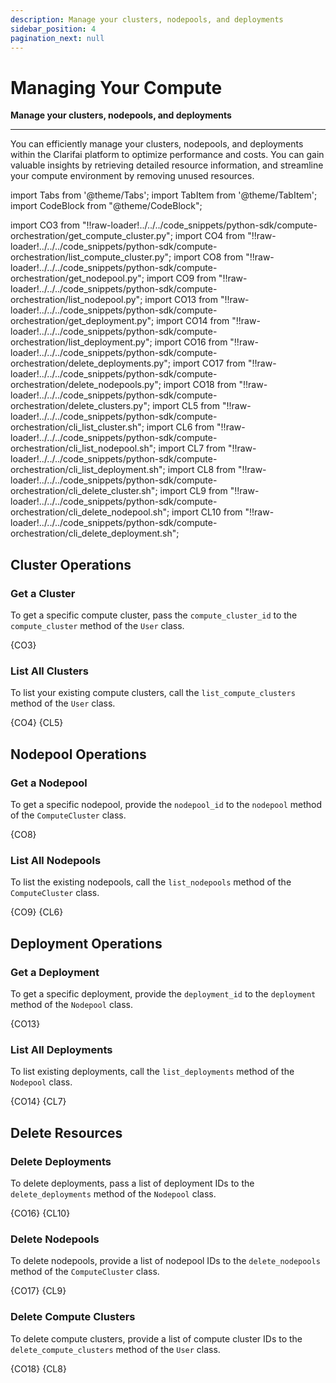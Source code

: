```yaml
---
description: Manage your clusters, nodepools, and deployments
sidebar_position: 4
pagination_next: null
---
```


# Managing Your Compute

**Manage your clusters, nodepools, and deployments**
<hr />

You can efficiently manage your clusters, nodepools, and deployments within the Clarifai platform to optimize performance and costs. You can gain valuable insights by retrieving detailed resource information, and streamline your compute environment by removing unused resources.


import Tabs from '@theme/Tabs';
import TabItem from '@theme/TabItem';
import CodeBlock from "@theme/CodeBlock";

import CO3 from "!!raw-loader!../../../code_snippets/python-sdk/compute-orchestration/get_compute_cluster.py";
import CO4 from "!!raw-loader!../../../code_snippets/python-sdk/compute-orchestration/list_compute_cluster.py";
import CO8 from "!!raw-loader!../../../code_snippets/python-sdk/compute-orchestration/get_nodepool.py";
import CO9 from "!!raw-loader!../../../code_snippets/python-sdk/compute-orchestration/list_nodepool.py";
import CO13 from "!!raw-loader!../../../code_snippets/python-sdk/compute-orchestration/get_deployment.py";
import CO14 from "!!raw-loader!../../../code_snippets/python-sdk/compute-orchestration/list_deployment.py";
import CO16 from "!!raw-loader!../../../code_snippets/python-sdk/compute-orchestration/delete_deployments.py";
import CO17 from "!!raw-loader!../../../code_snippets/python-sdk/compute-orchestration/delete_nodepools.py";
import CO18 from "!!raw-loader!../../../code_snippets/python-sdk/compute-orchestration/delete_clusters.py";
import CL5 from "!!raw-loader!../../../code_snippets/python-sdk/compute-orchestration/cli_list_cluster.sh";
import CL6 from "!!raw-loader!../../../code_snippets/python-sdk/compute-orchestration/cli_list_nodepool.sh";
import CL7 from "!!raw-loader!../../../code_snippets/python-sdk/compute-orchestration/cli_list_deployment.sh";
import CL8 from "!!raw-loader!../../../code_snippets/python-sdk/compute-orchestration/cli_delete_cluster.sh";
import CL9 from "!!raw-loader!../../../code_snippets/python-sdk/compute-orchestration/cli_delete_nodepool.sh";
import CL10 from "!!raw-loader!../../../code_snippets/python-sdk/compute-orchestration/cli_delete_deployment.sh";


## Cluster Operations

### Get a Cluster

To get a specific compute cluster, pass the `compute_cluster_id` to the `compute_cluster` method of the `User` class.

<Tabs>
<TabItem value="python" label="Python">
    <CodeBlock className="language-python">{CO3}</CodeBlock>
</TabItem>
</Tabs>


### List All Clusters

To list your existing compute clusters, call the `list_compute_clusters` method of the `User` class.

<Tabs>
<TabItem value="python" label="Python">
    <CodeBlock className="language-python">{CO4}</CodeBlock>
</TabItem>
<TabItem value="bash" label="Bash">
    <CodeBlock className="language-yaml">{CL5}</CodeBlock>
</TabItem>
</Tabs>

## Nodepool Operations

### Get a Nodepool

To get a specific nodepool, provide the `nodepool_id` to the `nodepool` method of the `ComputeCluster` class.

<Tabs>
<TabItem value="python" label="Python">
    <CodeBlock className="language-python">{CO8}</CodeBlock>
</TabItem>
</Tabs>


### List All Nodepools

To list the existing nodepools, call the `list_nodepools` method of the `ComputeCluster` class.

<Tabs>
<TabItem value="python" label="Python">
    <CodeBlock className="language-python">{CO9}</CodeBlock>
</TabItem>
<TabItem value="bash" label="Bash">
    <CodeBlock className="language-yaml">{CL6}</CodeBlock>
</TabItem>
</Tabs>

## Deployment Operations

### Get a Deployment

To get a specific deployment, provide the `deployment_id` to the `deployment` method of the `Nodepool` class.

<Tabs>
<TabItem value="python" label="Python">
    <CodeBlock className="language-python">{CO13}</CodeBlock>
</TabItem>
</Tabs>


### List All Deployments

To list existing deployments, call the `list_deployments` method of the `Nodepool` class.

<Tabs>
<TabItem value="python" label="Python">
    <CodeBlock className="language-python">{CO14}</CodeBlock>
</TabItem>
<TabItem value="bash" label="Bash">
    <CodeBlock className="language-yaml">{CL7}</CodeBlock>
</TabItem>
</Tabs>


## Delete Resources

### Delete Deployments

To delete deployments, pass a list of deployment IDs to the `delete_deployments` method of the `Nodepool` class. 

<Tabs>
<TabItem value="python" label="Python">
    <CodeBlock className="language-python">{CO16}</CodeBlock>
</TabItem>
<TabItem value="bash" label="Bash">
    <CodeBlock className="language-yaml">{CL10}</CodeBlock>
</TabItem>
</Tabs>

### Delete Nodepools

To delete nodepools, provide a list of nodepool IDs to the `delete_nodepools` method of the `ComputeCluster` class. 

<Tabs>
<TabItem value="python" label="Python">
    <CodeBlock className="language-python">{CO17}</CodeBlock>
</TabItem>
<TabItem value="bash" label="Bash">
    <CodeBlock className="language-yaml">{CL9}</CodeBlock>
</TabItem>
</Tabs>

### Delete Compute Clusters

To delete compute clusters, provide a list of compute cluster IDs to the `delete_compute_clusters` method of the `User` class.

<Tabs>
<TabItem value="python" label="Python">
    <CodeBlock className="language-python">{CO18}</CodeBlock>
</TabItem>
<TabItem value="bash" label="Bash">
    <CodeBlock className="language-yaml">{CL8}</CodeBlock>
</TabItem>
</Tabs>


